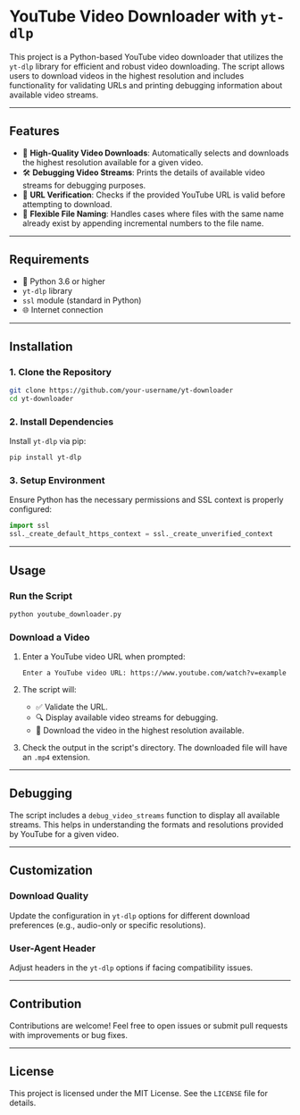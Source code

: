 # YouTube Video Downloader with `yt-dlp`

This project is a Python-based YouTube video downloader that utilizes the `yt-dlp` library for efficient and robust video downloading. The script allows users to download videos in the highest resolution and includes functionality for validating URLs and printing debugging information about available video streams.

---

## Features

- 🎥 **High-Quality Video Downloads**: Automatically selects and downloads the highest resolution available for a given video.
- 🛠️ **Debugging Video Streams**: Prints the details of available video streams for debugging purposes.
- 🔗 **URL Verification**: Checks if the provided YouTube URL is valid before attempting to download.
- 📂 **Flexible File Naming**: Handles cases where files with the same name already exist by appending incremental numbers to the file name.

---

## Requirements

- 🐍 Python 3.6 or higher
- `yt-dlp` library
- `ssl` module (standard in Python)
- 🌐 Internet connection

---

## Installation

### 1. Clone the Repository
```bash
git clone https://github.com/your-username/yt-downloader
cd yt-downloader
```

### 2. Install Dependencies
Install `yt-dlp` via pip:
```bash
pip install yt-dlp
```

### 3. Setup Environment
Ensure Python has the necessary permissions and SSL context is properly configured:
```python
import ssl
ssl._create_default_https_context = ssl._create_unverified_context
```

---

## Usage

### Run the Script
```bash
python youtube_downloader.py
```

### Download a Video
1. Enter a YouTube video URL when prompted:
   ```
   Enter a YouTube video URL: https://www.youtube.com/watch?v=example
   ```

2. The script will:
   - ✅ Validate the URL.
   - 🔍 Display available video streams for debugging.
   - 💾 Download the video in the highest resolution available.

3. Check the output in the script's directory. The downloaded file will have an `.mp4` extension.

---

## Debugging

The script includes a `debug_video_streams` function to display all available streams. This helps in understanding the formats and resolutions provided by YouTube for a given video.

---

## Customization

### Download Quality
Update the configuration in `yt-dlp` options for different download preferences (e.g., audio-only or specific resolutions).

### User-Agent Header
Adjust headers in the `yt-dlp` options if facing compatibility issues.

---

## Contribution

Contributions are welcome! Feel free to open issues or submit pull requests with improvements or bug fixes.

---

## License

This project is licensed under the MIT License. See the `LICENSE` file for details.
